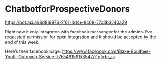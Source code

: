 # ChatbotforProspectiveDonors
https://bot.api.ai/8d819976-2f61-4d4e-8c68-57c3b3040a29

Right now it only integrates with facebook messenger for the admins. I've requested permission for open integration and it should be accepted by the end of this week.

Here's their facebook page:
https://www.facebook.com/Blake-Boultbee-Youth-Outreach-Service-776549159153547/?ref=br_rs
